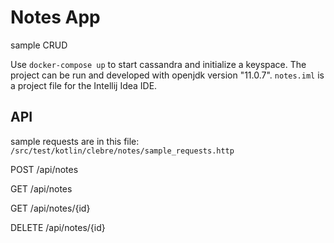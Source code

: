 # Notes App
sample CRUD

Use `docker-compose up` to start cassandra and initialize a keyspace. The project can be run and developed with openjdk version "11.0.7". `notes.iml` is a project file for the Intellij Idea IDE.

## API

sample requests are in this file: `/src/test/kotlin/clebre/notes/sample_requests.http`

POST /api/notes

GET /api/notes

GET /api/notes/{id}

DELETE /api/notes/{id}

